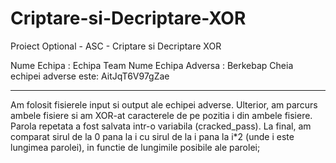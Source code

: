 # Criptare-si-Decriptare-XOR
Proiect Optional - ASC - Criptare si Decriptare XOR


Nume Echipa : Echipa Team
Nume Echipa Adversa : Berkebap
Cheia echipei adverse este: AitJqT6V97gZae

-----------------------------------------------------------------------------------------------

Am folosit fisierele input si output ale echipei adverse. Ulterior, am parcurs ambele fisiere si am XOR-at
caracterele de pe pozitia i din ambele fisiere. Parola repetata a fost salvata intr-o variabila (cracked_pass).
La final, am comparat sirul de la 0 pana la i cu sirul de la i pana la i*2 (unde i este lungimea parolei),
in functie de lungimile posibile ale parolei;
